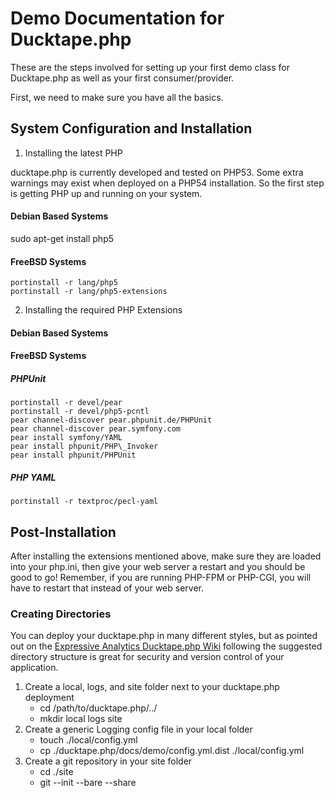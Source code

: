 Demo Documentation for Ducktape.php
===================================

These are the steps involved for setting up your first demo class for Ducktape.php as well as your first consumer/provider.  

First, we need to make sure you have all the basics.

System Configuration and Installation
-------------------------------------

1. Installing the latest PHP

ducktape.php is currently developed and tested on PHP53.  Some extra warnings may exist when deployed on a PHP54 installation.  So the first step is getting PHP up and running on your system.

#### Debian Based Systems ####

sudo apt-get install php5

#### FreeBSD Systems ####

```
portinstall -r lang/php5
portinstall -r lang/php5-extensions
```

2. Installing the required PHP Extensions

#### Debian Based Systems ####

#### FreeBSD Systems ####

##### PHPUnit #####

```
portinstall -r devel/pear
portinstall -r devel/php5-pcntl
pear channel-discover pear.phpunit.de/PHPUnit
pear channel-discover pear.symfony.com
pear install symfony/YAML
pear install phpunit/PHP\_Invoker
pear install phpunit/PHPUnit
```

##### PHP YAML #####

```
portinstall -r textproc/pecl-yaml
```

Post-Installation
-----------------

After installing the extensions mentioned above, make sure they are loaded into your php.ini, then give your web server a restart and you should be good to go!
  Remember, if you are running PHP-FPM or PHP-CGI, you will have to restart that instead of your web server.

### Creating Directories ###

You can deploy your ducktape.php in many different styles, but as pointed out on the [Expressive Analytics Ducktape.php Wiki](https://github.com/expressiveanalytics/ducktape.php/wiki/Getting-started-guide) following the suggested directory structure is great for security and version control of your application.

1. Create a local, logs, and site folder next to your ducktape.php deployment
    * cd /path/to/ducktape.php/../
    * mkdir local logs site
2. Create a generic Logging config file in your local folder
    * touch ./local/config.yml
    * cp ./ducktape.php/docs/demo/config.yml.dist ./local/config.yml
3. Create a git repository in your site folder
    * cd ./site
    * git --init --bare --share
